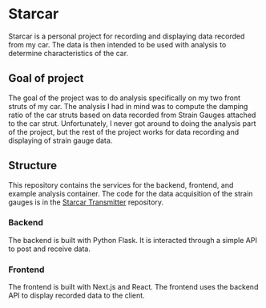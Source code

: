 # Starcar

Starcar is a personal project for recording and displaying data recorded from my car. The data is then intended to be used with analysis to determine characteristics of the car. 


## Goal of project

The goal of the project was to do analysis specifically on my two front struts of my car. The analysis I had in mind was to compute the damping ratio of the car struts based on data recorded from Strain Gauges attached to the car strut. Unfortunately, I never got around to doing the analysis part of the project, but the rest of the project works for data recording and displaying of strain gauge data.

## Structure

This repository contains the services for the backend, frontend, and example analysis container. The code for the data acquisition of the strain gauges is in the [Starcar Transmitter](https://github.com/pateichler/starcar-transmitter) repository.

### Backend

The backend is built with Python Flask. It is interacted through a simple API to post and receive data.


### Frontend

The frontend is built with Next.js and React. The frontend uses the backend API to display recorded data to the client.
